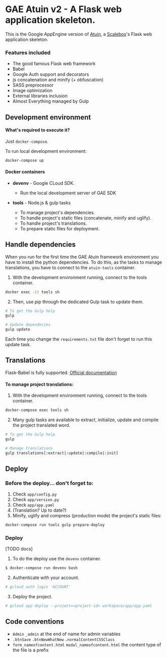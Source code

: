 # GAE Atuin v2 - A Flask web application skeleton.

This is the Google AppEngine version of [Atuin], a [Scalebox]'s Flask web application skeleton.


### Features included

 - The good famous Flask web framework
 - Babel
 - Google Auth support and decorators
 - js concatenation and minify (+ obfuscation)
 - SASS preprocessor
 - Image optimization
 - External libraries inclusion
 - Almost Everything managed by Gulp

 
## Development environment

#### What's required to execute it?

Just `docker-compose`.

To run local development environment:

```bash
docker-compose up
```


#### Docker containers

- **devenv** - Google CLoud SDK.
    
    - Run the local development server of GAE SDK 

- **tools** - Node.js & gulp tasks
    
    - To manage project's dependencies.
    - To handle project's static files (concatenate, minify and uglify).
    - To handle project's translations.
    - To prepare static files for deployment.


## Handle dependencies

When you run for the first time the GAE Atuin framework environment you have to install the python dependencies.
To do this, as the tasks to manage translations, you have to connect to the `atuin-tools` container.

1. With the development environment running, connect to the tools container.
```bash
docker exec -it tools sh
```
2. Then, use pip through the dedicated Gulp task to update them.
```bash
# To get the Gulp help
gulp

# Update dependecies
gulp update
```

Each time you change the `requirements.txt` file don't forget to run this update task.


## Translations

Flask-Babel is fully supported. [Official documentation]

#### To manage project translations:

1. With the development environment running, connect to the tools container.
```bash
docker-compose exec tools sh
```
2. Many gulp tasks are available to extract, initialize, update and compile the project translated word.

```bash
# To get the Gulp help
gulp

# Manage translations
gulp translations[:extract|:update|:compile|:init]
```


## Deploy

### Before the deploy... don't forget to:

1. Check `app/config.py`
2. Check `app/version.py`
3. Check `app/app.yaml`
4. (Translation? Up to date?)
5. Minify, uglify and compress (production mode) the project's static files:

```bash
docker-compose run tools gulp prepare-deploy
```

### Deploy

[TODO docs]

1. To do the deploy use the `devenv` container.
```bash
$ docker-compose run devenv bash
```

2. Authenticate with your account.
```bash
# gcloud auth login 'ACCOUNT'
```

3. Deploy the project.
```bash
# gcloud app deploy --project=<project-id> workspace/app/app.yaml
```


## Code conventions
 - `Admin` `_admin` at the end of name for admin variables
 - `.btnSave` `.btnNewWhatNew` `.normalContentCSSClass`
 - `form_nameofcontent.html` `modal_nameofcontent.html` the content type of the file is a prefix

[Atuin]: https://bitbucket.org/account/user/scalebox/projects/ATUIN
[Scalebox]: http://www.scalebox.it/
[Official documentation]: http://pythonhosted.org/Flask-Babel/
